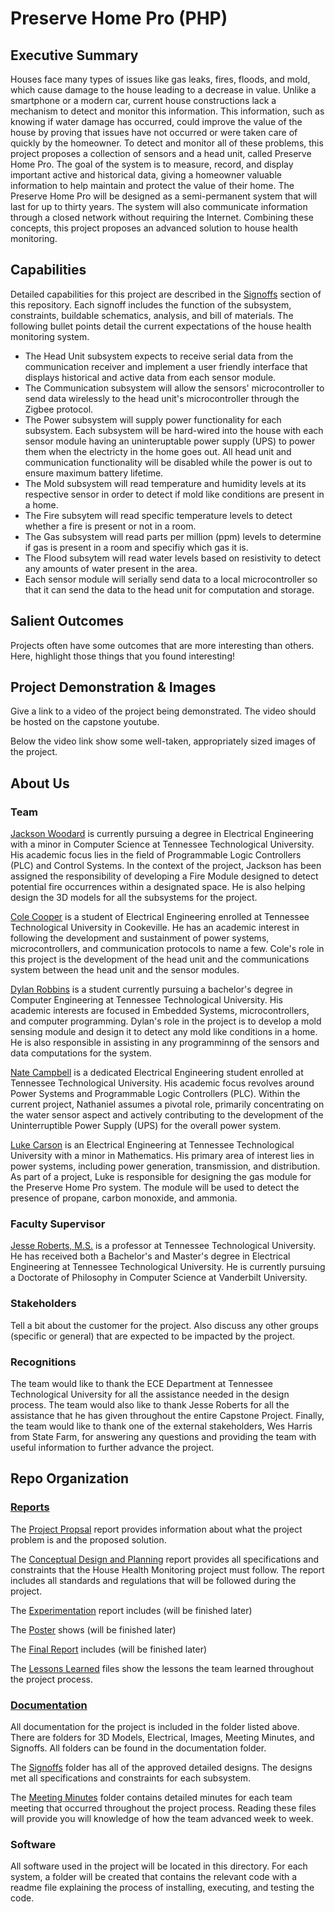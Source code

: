 # Preserve Home Pro (PHP)
## Executive Summary

Houses face many types of issues like gas leaks, fires, floods, and mold, which cause damage to the house leading to a decrease in value. Unlike a smartphone or a modern car, current house constructions lack a mechanism to detect and monitor this information. This information, such as knowing if water damage has occurred, could improve the value of the house by proving that issues have not occurred or were taken care of quickly by the homeowner. To detect and monitor all of these problems, this project proposes a collection of sensors and a head unit, called Preserve Home Pro. The goal of the system is to measure, record, and display important active and historical data, giving a homeowner valuable information to help maintain and protect the value of their home. The Preserve Home Pro will be designed as a semi-permanent system that will last for up to thirty years. The system will also communicate information through a closed network without requiring the Internet. Combining these concepts, this project proposes an advanced solution to house health monitoring.


## Capabilities

Detailed capabilities for this project are described in the [Signoffs](https://github.com/jacksonrwoodard/HouseHealthMonitoring/tree/main/Documentation/Signoffs) section of this repository. Each signoff includes the function of the subsystem, constraints, buildable schematics, analysis, and bill of materials. The following bullet points detail the current expectations of the house health monitoring system.
- The Head Unit subsystem expects to receive serial data from the communication receiver and implement a user friendly interface that displays historical and active data from each sensor module.
- The Communication subsystem will allow the sensors' microcontroller to send data wirelessly to the head unit's microcontroller through the Zigbee protocol.
- The Power subsystem will supply power functionality for each subsystem. Each subsystem will be hard-wired into the house with each sensor module having an uninteruptable power supply (UPS) to power them when the electricty in the home goes out. All head unit and communication functionality will be disabled while the power is out to ensure maximum battery lifetime.
- The Mold subsystem will read temperature and humidity levels at its respective sensor in order to detect if mold like conditions are present in a home.
- The Fire subsytem will read specific temperature levels to detect whether a fire is present or not in a room.
- The Gas subsystem will read parts per million (ppm) levels to determine if gas is present in a room and specifiy which gas it is.
- The Flood subsytem will read water levels based on resistivity to detect any amounts of water present in the area.
- Each sensor module will serially send data to a local microcontroller so that it can send the data to the head unit for computation and storage.

## Salient Outcomes

Projects often have some outcomes that are more interesting than others. Here, highlight those things that you found interesting!


## Project Demonstration & Images

Give a link to a video of the project being demonstrated. The video should be hosted on the capstone youtube.

Below the video link show some well-taken, appropriately sized images of the project.


## About Us

### Team

[Jackson Woodard](https://www.linkedin.com/in/jacksonrwoodard/) is currently pursuing a degree in Electrical Engineering with a minor in Computer Science at Tennessee Technological University. His academic focus lies in the field of Programmable Logic Controllers (PLC) and Control Systems. In the context of the project, Jackson has been assigned the responsibility of developing a Fire Module designed to detect potential fire occurrences within a designated space. He is also helping design the 3D models for all the subsystems for the project. 

[Cole Cooper](https://www.linkedin.com/in/cole-cooper-78063520b/) is a student of Electrical Engineering enrolled at Tennessee Technological University in Cookeville. He has an academic interest in following the development and sustainment of power systems, microcontrollers, and communication protocols to name a few. Cole's role in this project is the development of the head unit and the communications system between the head unit and the sensor modules.

[Dylan Robbins](https://www.linkedin.com/in/dylan-robbins-51b933256/) is a student currently pursuing a bachelor's degree in Computer Engineering at Tennessee Technological University. His academic interests are focused in Embedded Systems, microcontrollers, and computer programming. Dylan's role in the project is to develop a mold sensing module and design it to detect any mold like conditions in a home. He is also responsible in assisting in any programminng of the sensors and data computations for the system.

[Nate Campbell](https://www.linkedin.com/in/nathaniel-campbell-0b24a2225) is a dedicated Electrical Engineering student enrolled at Tennessee Technological University. His academic focus revolves around Power Systems and Programmable Logic Controllers (PLC). Within the current project, Nathaniel assumes a pivotal role, primarily concentrating on the water sensor aspect and actively contributing to the development of the Uninterruptible Power Supply (UPS) for the overall power system.

[Luke Carson](https://www.linkedin.com/in/luke-carson/) is an Electrical Engineering at Tennessee Technological University with a minor in Mathematics. His primary area of interest lies in power systems, including power generation, transmission, and distribution. As part of a project, Luke is responsible for designing the gas module for the Preserve Home Pro system. The module will be used to detect the presence of propane, carbon monoxide, and ammonia.

### Faculty Supervisor

[Jesse Roberts, M.S.](https://www.tntech.edu/directory/engineering/faculty/jesse-roberts.php) is a professor at Tennessee Technological University. He has received both a Bachelor's and Master's degree in Electrical Engineering at Tennessee Technological University. He is currently pursuing a Doctorate of Philosophy in Computer Science at Vanderbilt University.

### Stakeholders

Tell a bit about the customer for the project. Also discuss any other groups (specific or general) that are expected to be impacted by the project.

### Recognitions

The team would like to thank the ECE Department at Tennessee Technological University for all the assistance needed in the design process. The team would also like to thank Jesse Roberts for all the assistance that he has given throughout the entire Capstone Project. Finally, the team would like to thank one of the external stakeholders, Wes Harris from State Farm, for answering any questions and providing the team with useful information to further advance the project.

## Repo Organization

### [Reports](/Reports)

The [Project Propsal](https://github.com/jacksonrwoodard/HouseHealthMonitoring/blob/main/Reports/Project%20Proposal/Project%20Proposal%20V2.pdf) report provides information about what the project problem is and the proposed solution.

The [Conceptual Design and Planning](https://github.com/jacksonrwoodard/HouseHealthMonitoring/blob/main/Reports/Conceptual%20Design%20%26%20Planning/Conceptual%20Design%20Final.pdf) report provides all specifications and constraints that the House Health Monitoring project must follow. The report includes all standards and regulations that will be followed during the project.

The [Experimentation](/Reports/Experimentation) report includes (will be finished later)

The [Poster](/Reports/Poster) shows (will be finished later)

The [Final Report](/Reports/Final_Presentation) includes (will be finished later)

The [Lessons Learned](/Reports/Lessons_Learned_&_Acquired_Skills) files show the lessons the team learned throughout the project process. 

### [Documentation](/Documentation)

All documentation for the project is included in the folder listed above. There are folders for 3D Models, Electrical, Images, Meeting Minutes, and Signoffs. All folders can be found in the documentation folder. 

The [Signoffs](/Documentation/Signoffs) folder has all of the approved detailed designs. The designs met all specifications and constraints for each subsystem. 

The [Meeting Minutes](https://github.com/jacksonrwoodard/HouseHealthMonitoring/tree/main/Documentation/Meeting%20Minutes) folder contains detailed minutes for each team meeting that occurred throughout the project process. Reading these files will provide you will knowledge of how the team advanced week to week.

### Software

All software used in the project will be located in this directory. For each system, a folder will be created that contains the relevant code with a readme file explaining the process of installing, executing, and testing the code.
